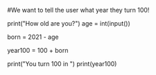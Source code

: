 #We want to tell the user what year they turn 100!

print("How old are you?")
age = int(input())

born = 2021 - age

year100 = 100 + born

print("You turn 100 in ")
print(year100)
